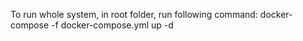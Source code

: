 To run whole system, in root folder, run following command:
docker-compose -f docker-compose.yml up -d
